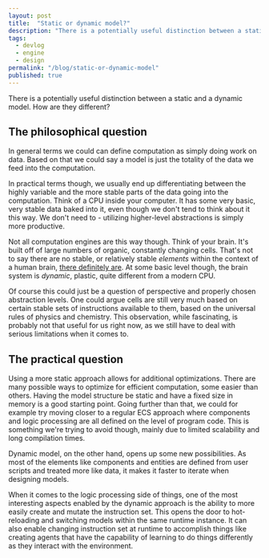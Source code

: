 ```yaml
---
layout: post
title:  "Static or dynamic model?"
description: "There is a potentially useful distinction between a static and a dynamic model. How are they different? In general terms we could can define computation as simply doing work on data."
tags:
  - devlog
  - engine
  - design
permalink: "/blog/static-or-dynamic-model"
published: true
---
```


<meta property="og:image" content="https://images.unsplash.com/photo-1512439408685-2e399291a4e6?ixlib=rb-1.2.1&ixid=eyJhcHBfaWQiOjEyMDd9&auto=format&fit=crop&w=530&h=300&q=80"/>


There is a potentially useful distinction between a static and a dynamic model. How are they different?

## The philosophical question

In general terms we could can define computation as simply doing work on data. Based on that we could say a model is just the totality of the data we feed into the computation.

In practical terms though, we usually end up differentiating between the highly variable and the more stable parts of the data going into the computation. Think of a CPU inside your computer. It has some very basic, very stable data baked into it, even though we don't tend to think about it this way. We don't need to - utilizing higher-level abstractions is simply more productive.

Not all computation engines are this way though. Think of your brain. It's built off of large numbers of organic, constantly changing cells. That's not to say there are no stable, or relatively stable *elements* within the context of a human brain, [there definitely are](https://en.wikipedia.org/wiki/Cortical_column). At some basic level though, the brain system is *dynamic*, plastic, quite different from a modern CPU.

Of course this could just be a question of perspective and properly chosen abstraction levels. One could argue cells are still very much based on certain stable sets of instructions available to them, based on the universal rules of physics and chemistry. This observation, while fascinating, is probably not that useful for us right now, as we still have to deal with serious limitations when it comes to.

## The practical question

Using a more static approach allows for additional optimizations. There are many possible ways to optimize for efficient computation, some easier than others. Having the model structure be static and have a fixed size in memory is a good starting point. Going further than that, we could for example try moving closer to a regular ECS approach where components and logic processing are all defined on the level of program code. This is something we're trying to avoid though, mainly due to limited scalability and long compilation times.

Dynamic model, on the other hand, opens up some new possibilities. As most of the elements like components and entities are defined from user scripts and treated more like data, it makes it faster to iterate when designing models. 

When it comes to the logic processing side of things, one of the most interesting aspects enabled by the dynamic approach is the ability to more easily create and mutate the instruction set. This opens the door to hot-reloading and switching models within the same runtime instance. It can also enable changing instruction set at runtime to accomplish things like creating agents that have the capability of learning to do things differently as they interact with the environment.

